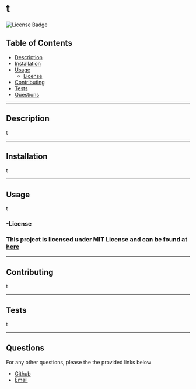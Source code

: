  
# t

![License Badge](https://img.shields.io/badge/License-MIT-green)

## Table of Contents
* [Description](#description)
* [Installation](#installation)
* [Usage](#usage)
  * [License](#license) 
* [Contributing](#contributing)
* [Tests](#tests)
* [Questions](#questions)

----

## Description
t

----

## Installation
t

----

## Usage
t

  ### -License
  ### This project is licensed under MIT License and can be found at [here](./LICENSE)

----

## Contributing
t

----

## Tests
t

----

## Questions
For any other questions, please the the provided links below
* [Github](https://github.com/t)
* [Email](mailto:t)
